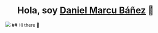 <div align="center">
<h1 align="center">Hola, soy <a href="https://aristi.dev">Daniel Marcu Báñez</a> 👋</h1>
</div>
<img src="https://i.imgur.com/weNbhGZ.png">
## Hi there 👋



<!--
**danielmb04/danielmb04** is a ✨ _special_ ✨ repository because its `README.md` (this file) appears on your GitHub profile.

Here are some ideas to get you started:

- 🔭 I’m currently working on ...
- 🌱 I’m currently learning ...
- 👯 I’m looking to collaborate on ...
- 🤔 I’m looking for help with ...
- 💬 Ask me about ...
- 📫 How to reach me: ...
- 😄 Pronouns: ...
- ⚡ Fun fact: ...
-->
